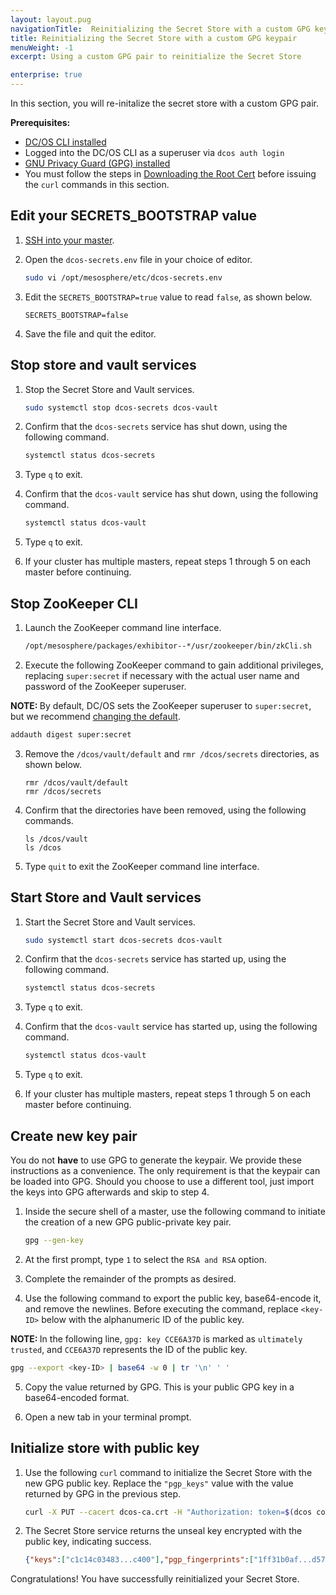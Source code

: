 ```yaml
---
layout: layout.pug
navigationTitle:  Reinitializing the Secret Store with a custom GPG keypair
title: Reinitializing the Secret Store with a custom GPG keypair
menuWeight: -1
excerpt: Using a custom GPG pair to reinitialize the Secret Store

enterprise: true
---
```

<!-- The source repository for this topic is https://github.com/dcos/dcos-docs-site -->

In this section, you will re-initalize the secret store with a custom GPG pair.

**Prerequisites:**

- [DC/OS CLI installed](/mesosphere/dcos/1.12/cli/install/)
- Logged into the DC/OS CLI as a superuser via `dcos auth login`
- [GNU Privacy Guard (GPG) installed](http://brewformulas.org/Gnupg)
- You must follow the steps in [Downloading the Root Cert](/mesosphere/dcos/1.12/security/ent/tls-ssl/get-cert/) before issuing the `curl` commands in this section. 

## <a name="1"></a>Edit your SECRETS_BOOTSTRAP value

1. [SSH into your master](/mesosphere/dcos/1.12/administering-clusters/sshcluster/).

2. Open the `dcos-secrets.env` file in your choice of editor.

   ```bash
   sudo vi /opt/mesosphere/etc/dcos-secrets.env
   ```

3. Edit the `SECRETS_BOOTSTRAP=true` value to read `false`, as shown below.

   ```
   SECRETS_BOOTSTRAP=false
   ```

4. Save the file and quit the editor.

## <a name="2"></a>Stop store and vault services
1. Stop the Secret Store and Vault services.

   ```bash
   sudo systemctl stop dcos-secrets dcos-vault
   ```

1. Confirm that the `dcos-secrets` service has shut down, using the following command.

   ```bash
   systemctl status dcos-secrets
   ```

1. Type `q` to exit.

1. Confirm that the `dcos-vault` service has shut down, using the following command.

   ```bash
   systemctl status dcos-vault
   ```
1. Type `q` to exit.

1. If your cluster has multiple masters, repeat steps 1 through 5 on each master before continuing.

## <a name="3"></a>Stop ZooKeeper CLI

1. Launch the ZooKeeper command line interface.

   ```bash
   /opt/mesosphere/packages/exhibitor--*/usr/zookeeper/bin/zkCli.sh
   ```

1. Execute the following ZooKeeper command to gain additional privileges, replacing `super:secret` if necessary with the actual user name and password of the ZooKeeper superuser.

  <p class="message--note"><strong>NOTE: </strong>By default, DC/OS sets the ZooKeeper superuser to <code>super:secret</code>, but we recommend <a href="/1.12/installing/production/advanced-configuration/configuration-reference/#zk-superuser">changing the default</a>.</p>


   ```bash
   addauth digest super:secret
   ```

3. Remove the `/dcos/vault/default` and `rmr /dcos/secrets` directories, as shown below.

   ```
   rmr /dcos/vault/default
   rmr /dcos/secrets
   ```

1. Confirm that the directories have been removed, using the following commands.

   ```
   ls /dcos/vault
   ls /dcos
   ```

1. Type `quit` to exit the ZooKeeper command line interface.

## <a name="4"></a>Start Store and Vault services

1. Start the Secret Store and Vault services.

   ```bash
   sudo systemctl start dcos-secrets dcos-vault
   ```

1. Confirm that the `dcos-secrets` service has started up, using the following command.

   ```bash
   systemctl status dcos-secrets
   ```

1. Type `q` to exit.

1. Confirm that the `dcos-vault` service has started up, using the following command.

   ```bash
   systemctl status dcos-vault
   ```

1. Type `q` to exit.

1. If your cluster has multiple masters, repeat steps 1 through 5 on each master before continuing.

## <a name="5"></a> Create new key pair
You do not **have** to use GPG to generate the keypair. We provide these instructions as a convenience. The only requirement is that the keypair can be loaded into GPG. Should you choose to use a different tool, just import the keys into GPG afterwards and skip to step 4.

1. Inside the secure shell of a master, use the following command to initiate the creation of a new GPG public-private key pair.

   ```bash
   gpg --gen-key
   ```

1. At the first prompt, type `1` to select the `RSA and RSA` option.

1. Complete the remainder of the prompts as desired.

1. Use the following command to export the public key, base64-encode it, and remove the newlines. Before executing the command, replace `<key-ID>` below with the alphanumeric ID of the public key.

  <p class="message--note"><strong>NOTE: </strong>In the following line, <code>gpg: key CCE6A37D</code> is marked as <code>ultimately trusted</code>, and <code>CCE6A37D</code> represents the ID of the public key.</p>

   ```bash
   gpg --export <key-ID> | base64 -w 0 | tr '\n' ' '
   ```
5. Copy the value returned by GPG. This is your public GPG key in a base64-encoded format.

1. Open a new tab in your terminal prompt.

## <a name="6"></a>Initialize store with public key

1. Use the following `curl` command to initialize the Secret Store with the new GPG public key. Replace the `"pgp_keys"` value with the value returned by GPG in the previous step.

   ```bash
   curl -X PUT --cacert dcos-ca.crt -H "Authorization: token=$(dcos config show core.dcos_acs_token)" -d '{"shares":1,"threshold":1,"pgp_keys":["mQIN...xQPE="]}' $(dcos config show core.dcos_url)/secrets/v1/init/default -H 'Content-Type: application/json'
   ```

1. The Secret Store service returns the unseal key encrypted with the public key, indicating success.

   ```json
   {"keys":["c1c14c03483...c400"],"pgp_fingerprints":["1ff31b0af...d57b464df4"],"root_token":"da8e3b55-8719-4594-5378-4a9f3498387f"}
   ```

Congratulations! You have successfully reinitialized your Secret Store. 

